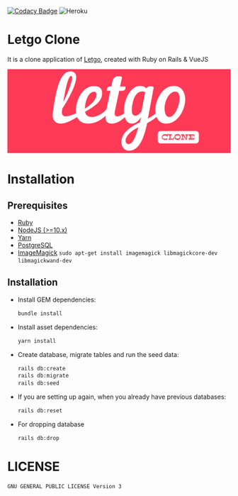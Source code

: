 [![Codacy Badge](https://app.codacy.com/project/badge/Grade/fcb1a4c12f8c4c3b844e2a617a3744b6)](https://www.codacy.com/gh/nejdetkadir/letgo-clone/dashboard?utm_source=github.com&amp;utm_medium=referral&amp;utm_content=nejdetkadir/letgo-clone&amp;utm_campaign=Badge_Grade)
![Heroku](https://heroku-badge.herokuapp.com/?app=heroku-badge)

# Letgo Clone
It is a clone application of [Letgo](https://www.letgo.com/), created with Ruby on Rails & VueJS

![logo](doc/logo.png)

# Installation
## Prerequisites
- [Ruby](https://rvm.io/)
- [NodeJS (>=10.x)](https://nodejs.org/en/download/package-manager/#debian-and-ubuntu-based-linux-distributions)
- [Yarn](https://yarnpkg.com/lang/en/docs/install/#debian-stable)
- [PostgreSQL](https://www.postgresql.org/download/)
- [ImageMagick](https://imagemagick.org/) `sudo apt-get install imagemagick libmagickcore-dev libmagickwand-dev`

## Installation
- Install GEM dependencies:

  ```bash
  bundle install
  ```

- Install asset dependencies:

  ```bash
  yarn install
  ```

- Create database, migrate tables and run the seed data:

  ```bash
  rails db:create
  rails db:migrate
  rails db:seed
  ```

- If you are setting up again, when you already have previous databases:

  ```bash
  rails db:reset
  ```
- For dropping database
  ```bash
  rails db:drop
  ``` 

# LICENSE
```
GNU GENERAL PUBLIC LICENSE Version 3
```